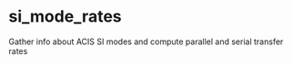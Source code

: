 si_mode_rates
=============

Gather info about ACIS SI modes and compute parallel and serial transfer rates
